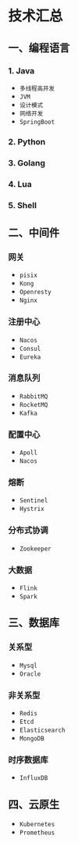 # 技术汇总

## 一、编程语言
### 1. Java
- `多线程高并发`
- `JVM`
- `设计模式`
- `网络开发`
- `SpringBoot`

### 2. Python
### 3. Golang
### 4. Lua
### 5. Shell

## 二、中间件
### 网关
- `pisix`
- `Kong`
- `Openresty`
- `Nginx`

### 注册中心
- `Nacos`
- `Consul`
- `Eureka`

### 消息队列
- `RabbitMQ`
- `RocketMQ`
- `Kafka`

### 配置中心
- `Apoll`
- `Nacos`

### 熔断
- `Sentinel`
- `Hystrix`

### 分布式协调
- `Zookeeper`

### 大数据
- `Flink`
- `Spark`

## 三、数据库
### 关系型
- `Mysql`
- `Oracle`

### 非关系型
- `Redis`
- `Etcd`
- `Elasticsearch`
- `MongoDB`

### 时序数据库
- `InfluxDB`

## 四、云原生
- `Kubernetes`
- `Prometheus`













